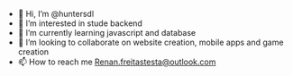 - 👋 Hi, I’m @huntersdl
- 👀 I’m interested in stude backend
- 🌱 I’m currently learning javascript and database
- 💞️ I’m looking to collaborate on website creation, mobile apps and game creation
- 📫 How to reach me Renan.freitastesta@outlook.com

<!---
huntersdl/huntersdl is a ✨ special ✨ repository because its `README.md` (this file) appears on your GitHub profile.
You can click the Preview link to take a look at your changes.
--->
